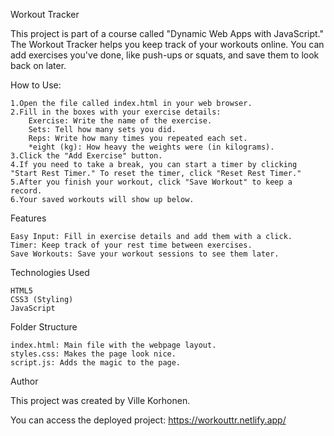 Workout Tracker

This project is part of a course called "Dynamic Web Apps with JavaScript." The Workout Tracker helps you keep track of your workouts online. You can add exercises you've done, like push-ups or squats, and save them to look back on later.


How to Use:

    1.Open the file called index.html in your web browser.
    2.Fill in the boxes with your exercise details:
        Exercise: Write the name of the exercise.
        Sets: Tell how many sets you did.
        Reps: Write how many times you repeated each set.
        *eight (kg): How heavy the weights were (in kilograms).
    3.Click the "Add Exercise" button.
    4.If you need to take a break, you can start a timer by clicking "Start Rest Timer." To reset the timer, click "Reset Rest Timer."
    5.After you finish your workout, click "Save Workout" to keep a record.
    6.Your saved workouts will show up below.

Features

    Easy Input: Fill in exercise details and add them with a click.
    Timer: Keep track of your rest time between exercises.
    Save Workouts: Save your workout sessions to see them later.

Technologies Used

    HTML5
    CSS3 (Styling)
    JavaScript

Folder Structure

    index.html: Main file with the webpage layout.
    styles.css: Makes the page look nice.
    script.js: Adds the magic to the page.

Author

This project was created by Ville Korhonen.

You can access the deployed project: https://workouttr.netlify.app/
